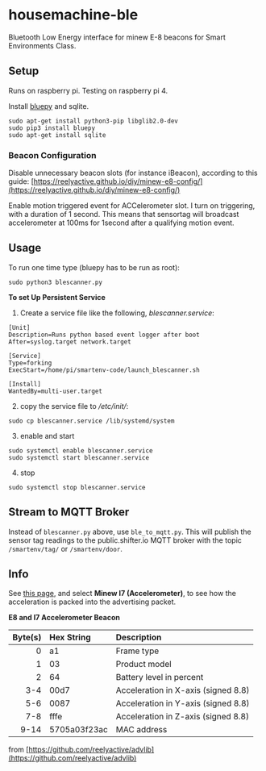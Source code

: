 # housemachine-ble
Bluetooth Low Energy interface for minew E-8 beacons for Smart Environments Class.

## Setup
Runs on raspberry pi. Testing on raspberry pi 4. 

Install [bluepy](https://github.com/IanHarvey/bluepy) and sqlite.

```
sudo apt-get install python3-pip libglib2.0-dev
sudo pip3 install bluepy
sudo apt-get install sqlite
```

### Beacon Configuration
Disable unnecessary beacon slots (for instance iBeacon), according to this guide: [https://reelyactive.github.io/diy/minew-e8-config/](https://reelyactive.github.io/diy/minew-e8-config/)

Enable motion triggered event for ACCelerometer slot. I turn on triggering, with a duration of 1 second. This means that sensortag will broadcast accelerometer at 100ms for 1second after a qualifying motion event.

## Usage
To run one time type (bluepy has to be run as root):

`sudo python3 blescanner.py`

__To set Up Persistent Service__

1. Create a service file like the following, _blescanner.service_:
```
[Unit]
Description=Runs python based event logger after boot
After=syslog.target network.target

[Service]
Type=forking
ExecStart=/home/pi/smartenv-code/launch_blescanner.sh

[Install]
WantedBy=multi-user.target
```

2. copy the service file to _/etc/init/_:

```console
sudo cp blescanner.service /lib/systemd/system
```

3. enable and start

```console
sudo systemctl enable blescanner.service
sudo systemctl start blescanner.service
```

4. stop
```console
sudo systemctl stop blescanner.service
```

## Stream to MQTT Broker

Instead of `blescanner.py` above, use `ble_to_mqtt.py`. This will publish the sensor tag readings to the public.shifter.io MQTT broker with the topic `/smartenv/tag/` or `/smartenv/door`.

## Info
See [this page](https://reelyactive.github.io/advlib/), and select __Minew I7 (Accelerometer)__, to see how the acceleration is packed into the advertising packet.

__E8 and I7 Accelerometer Beacon__

| Byte(s) | Hex String   | Description                         |
|--------:|:-------------|:------------------------------------|
| 0       | a1           | Frame type                          |
| 1       | 03           | Product model                       |
| 2       | 64           | Battery level in percent            |
| 3-4     | 00d7         | Acceleration in X-axis (signed 8.8) |
| 5-6     | 0087         | Acceleration in Y-axis (signed 8.8) |
| 7-8     | fffe         | Acceleration in Z-axis (signed 8.8) |
| 9-14    | 5705a03f23ac | MAC address                         |

from [https://github.com/reelyactive/advlib](https://github.com/reelyactive/advlib)
